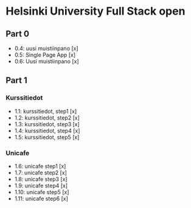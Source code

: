 # Helsinki University Full Stack open

## Part 0
- 0.4: uusi muistiinpano [x] 
- 0.5: Single Page App [x] 
- 0.6: Uusi muistiinpano [x]

## Part 1

### Kurssitiedot
- 1.1: kurssitiedot, step1 [x] 
- 1.2: kurssitiedot, step2 [x] 
- 1.3: kurssitiedot, step3 [x] 
- 1.4: kurssitiedot, step4 [x] 
- 1.5: kurssitiedot, step5 [x] 

### Unicafe
- 1.6: unicafe step1 [x] 
- 1.7: unicafe step2 [x] 
- 1.8: unicafe step3 [x] 
- 1.9: unicafe step4 [x] 
- 1.10: unicafe step5 [x] 
- 1.11: unicafe step6 [x] 